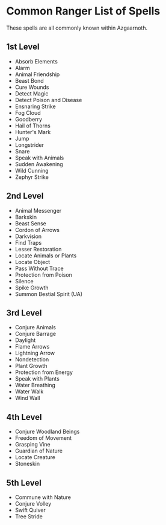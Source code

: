 # Common Ranger List of Spells
These spells are all commonly known within Azgaarnoth.

## 1st Level
* Absorb Elements
* Alarm
* Animal Friendship
* Beast Bond
* Cure Wounds
* Detect Magic
* Detect Poison and Disease
* Ensnaring Strike
* Fog Cloud
* Goodberry
* Hail of Thorns
* Hunter's Mark
* Jump
* Longstrider
* Snare
* Speak with Animals
* Sudden Awakening
* Wild Cunning
* Zephyr Strike

## 2nd Level
* Animal Messenger
* Barkskin
* Beast Sense
* Cordon of Arrows
* Darkvision
* Find Traps
* Lesser Restoration
* Locate Animals or Plants
* Locate Object
* Pass Without Trace
* Protection from Poison
* Silence
* Spike Growth
* Summon Bestial Spirit (UA)

## 3rd Level
* Conjure Animals
* Conjure Barrage
* Daylight
* Flame Arrows
* Lightning Arrow
* Nondetection
* Plant Growth
* Protection from Energy
* Speak with Plants
* Water Breathing
* Water Walk
* Wind Wall

## 4th Level
* Conjure Woodland Beings
* Freedom of Movement
* Grasping Vine
* Guardian of Nature
* Locate Creature
* Stoneskin

## 5th Level
* Commune with Nature
* Conjure Volley
* Swift Quiver
* Tree Stride
